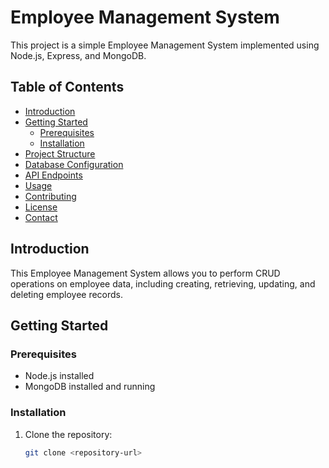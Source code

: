 # Employee Management System

This project is a simple Employee Management System implemented using Node.js, Express, and MongoDB.

## Table of Contents

- [Introduction](#introduction)
- [Getting Started](#getting-started)
  - [Prerequisites](#prerequisites)
  - [Installation](#installation)
- [Project Structure](#project-structure)
- [Database Configuration](#database-configuration)
- [API Endpoints](#api-endpoints)
- [Usage](#usage)
- [Contributing](#contributing)
- [License](#license)
- [Contact](#contact)

## Introduction

This Employee Management System allows you to perform CRUD operations on employee data, including creating, retrieving, updating, and deleting employee records.

## Getting Started

### Prerequisites

- Node.js installed
- MongoDB installed and running

### Installation

1. Clone the repository:

   ```bash
   git clone <repository-url>
   ```
